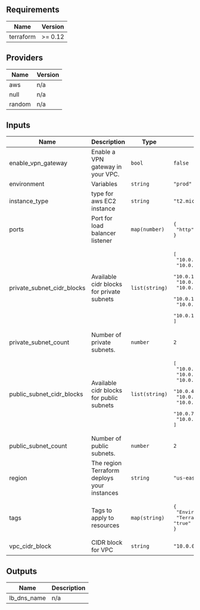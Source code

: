 ## Requirements

| Name | Version |
|------|---------|
| terraform | >= 0.12 |

## Providers

| Name | Version |
|------|---------|
| aws | n/a |
| null | n/a |
| random | n/a |

## Inputs

| Name | Description | Type | Default | Required |
|------|-------------|------|---------|:--------:|
| enable\_vpn\_gateway | Enable a VPN gateway in your VPC. | `bool` | `false` | no |
| environment | Variables | `string` | `"prod"` | no |
| instance\_type | type for aws EC2 instance | `string` | `"t2.micro"` | no |
| ports | Port for load balancer listener | `map(number)` | <pre>{<br>  "http": 80<br>}</pre> | no |
| private\_subnet\_cidr\_blocks | Available cidr blocks for private subnets | `list(string)` | <pre>[<br>  "10.0.101.0/24",<br>  "10.0.102.0/24",<br>  "10.0.103.0/24",<br>  "10.0.104.0/24",<br>  "10.0.105.0/24",<br>  "10.0.106.0/24",<br>  "10.0.107.0/24",<br>  "10.0.108.0/24"<br>]</pre> | no |
| private\_subnet\_count | Number of private subnets. | `number` | `2` | no |
| public\_subnet\_cidr\_blocks | Available cidr blocks for public subnets | `list(string)` | <pre>[<br>  "10.0.1.0/24",<br>  "10.0.2.0/24",<br>  "10.0.3.0/24",<br>  "10.0.4.0/24",<br>  "10.0.5.0/24",<br>  "10.0.6.0/24",<br>  "10.0.7.0/24",<br>  "10.0.8.0/24"<br>]</pre> | no |
| public\_subnet\_count | Number of public subnets. | `number` | `2` | no |
| region | The region Terraform deploys your instances | `string` | `"us-east-1"` | no |
| tags | Tags to apply to resources | `map(string)` | <pre>{<br>  "Environment": "prod",<br>  "Terraform": "true"<br>}</pre> | no |
| vpc\_cidr\_block | CIDR block for VPC | `string` | `"10.0.0.0/16"` | no |

## Outputs

| Name | Description |
|------|-------------|
| lb\_dns\_name | n/a |
